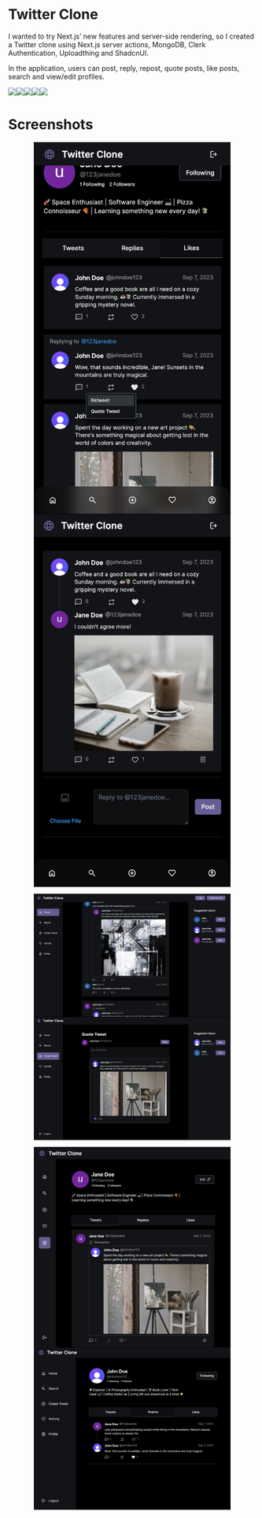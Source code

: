 # Twitter Clone

I wanted to try Next.js’ new features and server-side rendering, so I created a Twitter clone using Next.js server actions, MongoDB, Clerk Authentication, Uploadthing and ShadcnUI.

In the application, users can post, reply, repost, quote posts, like posts, search and view/edit profiles. 

<img height="25" src="https://github.com/marwin1991/profile-technology-icons/assets/136815194/5f8c622c-c217-4649-b0a9-7e0ee24bd704"><img height="25" src="https://user-images.githubusercontent.com/25181517/183568594-85e280a7-0d7e-4d1a-9028-c8c2209e073c.png"><img height="25" src="https://user-images.githubusercontent.com/25181517/182884177-d48a8579-2cd0-447a-b9a6-ffc7cb02560e.png"><img height="25" src="https://user-images.githubusercontent.com/25181517/183897015-94a058a6-b86e-4e42-a37f-bf92061753e5.png"><img height="25" src="https://user-images.githubusercontent.com/25181517/202896760-337261ed-ee92-4979-84c4-d4b829c7355d.png">

# Screenshots

<p align="middle">
  <img align="top" src="/screenshots/Screenshot6.png" width="400" />
  <img align="top" src="/screenshots/Screenshot5.png" width="400" /> 
</p>
<p align="middle">
  <img align="top" src="/screenshots/Screenshot1.png" width="400" />
  <img align="top" src="/screenshots/Screenshot2.png" width="400" /> 
</p>
<p align="middle">
  <img align="top" src="/screenshots/Screenshot3.png" width="400" />
  <img align="top" src="/screenshots/Screenshot4.png" width="400" /> 
</p>  
